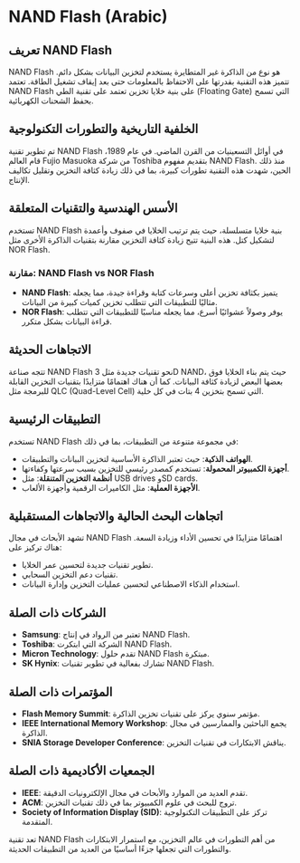 # NAND Flash (Arabic)

## تعريف NAND Flash
NAND Flash هو نوع من الذاكرة غير المتطايرة يستخدم لتخزين البيانات بشكل دائم. تتميز هذه التقنية بقدرتها على الاحتفاظ بالمعلومات حتى بعد إيقاف تشغيل الطاقة. تعتمد NAND Flash على بنية خلايا تخزين تعتمد على تقنية الطي (Floating Gate) التي تسمح بحفظ الشحنات الكهربائية.

## الخلفية التاريخية والتطورات التكنولوجية
تم تطوير تقنية NAND Flash في أوائل التسعينيات من القرن الماضي. في عام 1989، قام العالم Fujio Masuoka من شركة Toshiba بتقديم مفهوم NAND Flash. منذ ذلك الحين، شهدت هذه التقنية تطورات كبيرة، بما في ذلك زيادة كثافة التخزين وتقليل تكاليف الإنتاج.

## الأسس الهندسية والتقنيات المتعلقة
تستخدم NAND Flash بنية خلايا متسلسلة، حيث يتم ترتيب الخلايا في صفوف وأعمدة لتشكيل كتل. هذه البنية تتيح زيادة كثافة التخزين مقارنة بتقنيات الذاكرة الأخرى مثل NOR Flash. 

### مقارنة: NAND Flash vs NOR Flash
- **NAND Flash**: يتميز بكثافة تخزين أعلى وسرعات كتابة وقراءة جيدة، مما يجعله مثاليًا للتطبيقات التي تتطلب تخزين كميات كبيرة من البيانات.
- **NOR Flash**: يوفر وصولاً عشوائيًا أسرع، مما يجعله مناسبًا للتطبيقات التي تتطلب قراءة البيانات بشكل متكرر.

## الاتجاهات الحديثة
تتجه صناعة NAND Flash نحو تقنيات جديدة مثل 3D NAND، حيث يتم بناء الخلايا فوق بعضها البعض لزيادة كثافة البيانات. كما أن هناك اهتمامًا متزايدًا بتقنيات التخزين القابلة للبرمجة مثل QLC (Quad-Level Cell) التي تسمح بتخزين 4 بتات في كل خلية.

## التطبيقات الرئيسية
تستخدم NAND Flash في مجموعة متنوعة من التطبيقات، بما في ذلك:
- **الهواتف الذكية**: حيث تعتبر الذاكرة الأساسية لتخزين البيانات والتطبيقات.
- **أجهزة الكمبيوتر المحمولة**: تستخدم كمصدر رئيسي للتخزين بسبب سرعتها وكفاءتها.
- **أنظمة التخزين المتنقلة**: مثل USB drives وSD cards.
- **الأجهزة العملية**: مثل الكاميرات الرقمية وأجهزة الألعاب.

## اتجاهات البحث الحالية والاتجاهات المستقبلية
تشهد الأبحاث في مجال NAND Flash اهتمامًا متزايدًا في تحسين الأداء وزيادة السعة. هناك تركيز على:
- تطوير تقنيات جديدة لتحسين عمر الخلايا.
- تقنيات دعم التخزين السحابي.
- استخدام الذكاء الاصطناعي لتحسين عمليات التخزين وإدارة البيانات.

## الشركات ذات الصلة
- **Samsung**: تعتبر من الرواد في إنتاج NAND Flash.
- **Toshiba**: الشركة التي ابتكرت NAND Flash.
- **Micron Technology**: تقدم حلول NAND Flash مبتكرة.
- **SK Hynix**: تشارك بفعالية في تطوير تقنيات NAND Flash.

## المؤتمرات ذات الصلة
- **Flash Memory Summit**: مؤتمر سنوي يركز على تقنيات تخزين الذاكرة.
- **IEEE International Memory Workshop**: يجمع الباحثين والممارسين في مجال الذاكرة.
- **SNIA Storage Developer Conference**: يناقش الابتكارات في تقنيات التخزين.

## الجمعيات الأكاديمية ذات الصلة
- **IEEE**: تقدم العديد من الموارد والأبحاث في مجال الإلكترونيات الدقيقة.
- **ACM**: تروج للبحث في علوم الكمبيوتر بما في ذلك تقنيات التخزين.
- **Society of Information Display (SID)**: تركز على التطبيقات التكنولوجية المتقدمة.

تعد تقنية NAND Flash من أهم التطورات في عالم التخزين، مع استمرار الابتكارات والتطورات التي تجعلها جزءًا أساسيًا من العديد من التطبيقات الحديثة.